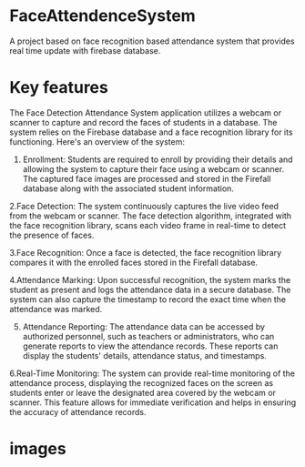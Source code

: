 # FaceAttendenceSystem
A project based on face recognition based attendance system that provides real time update with firebase database.

 # Key features
The Face Detection Attendance System application utilizes a webcam or scanner to capture and record the faces of students in a database. The system relies on the Firebase database and a face recognition library for its functioning. Here's an overview of the system:

1. Enrollment: Students are required to enroll by providing their details and allowing the system to capture their face using a webcam or scanner. The captured face images are processed and stored in the Firefall database along with the associated student information.

2.Face Detection: The system continuously captures the live video feed from the webcam or scanner. The face detection algorithm, integrated with the face recognition library, scans each video frame in real-time to detect the presence of faces.

3.Face Recognition: Once a face is detected, the face recognition library compares it with the enrolled faces stored in the Firefall database.

4.Attendance Marking: Upon successful recognition, the system marks the student as present and logs the attendance data in a secure database. The system can also capture the timestamp to record the exact time when the attendance was marked.

5. Attendance Reporting: The attendance data can be accessed by authorized personnel, such as teachers or administrators, who can generate reports to view the attendance records. These reports can display the students' details, attendance status, and timestamps.

6.Real-Time Monitoring: The system can provide real-time monitoring of the attendance process, displaying the recognized faces on the screen as students enter or leave the designated area covered by the webcam or scanner. This feature allows for immediate verification and helps in ensuring the accuracy of attendance records.

# images


